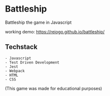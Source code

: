 # Battleship

Battleship the game in Javascript

working demo: https://reiogo.github.io/battleship/

## Techstack
    - Javascript
    - Test Driven Development
    - Jest
    - Webpack
    - HTML
    - CSS

(This game was made for educational purposes)
